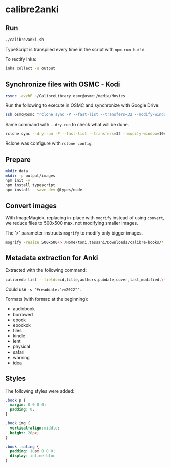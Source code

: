 # calibre2anki

## Run

```bash
./calibre2anki.sh
```
                            
TypeScript is transpiled every time in the script with `npm run build`. 

To rectify Inka:
```bash
inka collect -u output
```

## Synchronize files with OSMC - Kodi

```bash
rsync -avzhP ~/CalibreLibrary osmc@osmc:/media/Movies
```

Run the following to execute in OSMC and synchronize with Google Drive:

```bash
ssh osmc@osmc "rclone sync -P --fast-list --transfers=32 --modify-window=10s --buffer-size=512M /media/Movies/CalibreLibrary gdrive:_for_ubuntu_/Calibre\ Library"
```

Same command with `--dry-run` to check what will be done.
```bash
rclone sync --dry-run -P --fast-list --transfers=32 --modify-window=10s --buffer-size=512M /media/Movies/CalibreLibrary gdrive:_for_ubuntu_/Calibre\ Library
```

Rclone was configure with `rclone config`.

## Prepare

```bash
mkdir data
mkdir -p output/images
npm init -y
npm install typescript
npm install --save-dev @types/node
```

## Convert images

With ImageMagick, replacing in-place with `mogrify` instead of using `convert`, we reduce files to 500x500 max, not modifying smaller images.

The '>' parameter instructs `mogrify` to modify only bigger images.

```bash
mogrify -resize 500x500\> /Home/toni.tassani/Downloads/calibre-books/*
```

## Metadata extraction for Anki

Extracted with the following command:

```bash
calibredb list --fields=id,title,authors,pubdate,cover,last_modified,\*readdate,rating,tags,\*comments -s '#read:"Yes"' --for-machine --sort-by last_modified > data/calibre_books.json
```

Could use `-s '#readdate:">=2022"'`.

Formats (with format: at the beginning):

- audiobook
- borrowed
- ebook
- ebookok
- files
- kindle
- lent
- physical
- safari
- warning
- idea

## Styles

The following styles were added:

```css
.book p {
  margin: 0 0 0 0;
  padding: 0;
}

.book img {
  vertical-align:middle;
  height: 20px;
}

.book .rating {
  padding: 10px 0 0 0;
  display: inline-bloc
}
```
